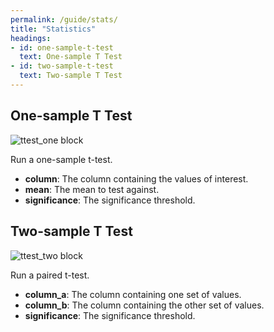 ```yaml
---
permalink: /guide/stats/
title: "Statistics"
headings:
- id: one-sample-t-test
  text: One-sample T Test
- id: two-sample-t-test
  text: Two-sample T Test
---
```


## One-sample T Test

<img class="block" src="{{page.permalink | append: 'ttest_one.png' | relative_url}}" alt="ttest_one block"/>

Run a one-sample t-test.

- **column**: The column containing the values of interest.
- **mean**: The mean to test against.
- **significance**: The significance threshold.

## Two-sample T Test

<img class="block" src="{{page.permalink | append: 'ttest_two.png' | relative_url}}" alt="ttest_two block"/>

Run a paired t-test.

- **column_a**: The column containing one set of values.
- **column_b**: The column containing the other set of values.
- **significance**: The significance threshold.
